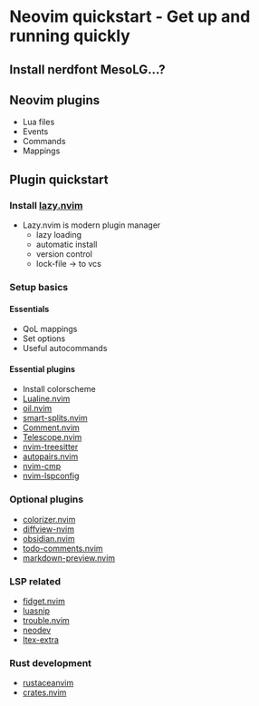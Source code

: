 # Neovim quickstart - Get up and running quickly

## Install nerdfont MesoLG...?

## Neovim plugins

- Lua files
- Events
- Commands
- Mappings

## Plugin quickstart

### Install [lazy.nvim](https://github.com/folke/lazy.nvim)

- Lazy.nvim is modern plugin manager
    - lazy loading
    - automatic install
    - version control
    - lock-file -> to vcs

### Setup basics

#### Essentials
- QoL mappings
- Set options
- Useful autocommands

#### Essential plugins
- Install colorscheme
- [Lualine.nvim](https://github.com/nvim-lualine/lualine.nvim)
- [oil.nvim](https://github.com/stevearc/oil.nvim)
- [smart-splits.nvim](https://github.com/mrjones2014/smart-splits.nvim)
- [Comment.nvim](https://github.com/numToStr/Comment.nvim)
- [Telescope.nvim](https://github.com/nvim-telescope/telescope.nvim)
- [nvim-treesitter](https://github.com/nvim-treesitter/nvim-treesitter)
- [autopairs.nvim](https://github.com/windwp/nvim-autopairs)
- [nvim-cmp](https://github.com/hrsh7th/nvim-cmp)
- [nvim-lspconfig](https://github.com/neovim/nvim-lspconfig)

### Optional plugins

- [colorizer.nvim](https://github.com/norcalli/nvim-colorizer.lua)
- [diffview-nvim](https://github.com/sindrets/diffview.nvim)
- [obsidian.nvim](https://github.com/epwalsh/obsidian.nvim)
- [todo-comments.nvim](https://github.com/folke/todo-comments.nvim)
- [markdown-preview.nvim](https://github.com/iamcco/markdown-preview.nvim)

### LSP related

- [fidget.nvim](https://github.com/j-hui/fidget.nvim)
- [luasnip](https://github.com/L3MON4D3/LuaSnip)
- [trouble.nvim](https://github.com/folke/trouble.nvim)
- [neodev](https://github.com/folke/neodev.nvim)
- [ltex-extra](https://github.com/barreiroleo/ltex-extra.nvim)

### Rust development

- [rustaceanvim](https://github.com/mrcjkb/rustaceanvim)
- [crates.nvim](https://github.com/saecki/crates.nvim)
